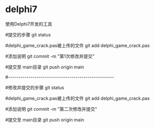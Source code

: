 # delphi7
使用Delphi7开发的工具

#提交的步骤
git status

#delphi_game_crack.pas被上传的文件
git add delphi_game_crack.pas 

#添加说明
git commit -m "第1次修改并提交"

#提交至 main目录
git push origin main

#----------------------------------------------------

#修改并提交的步骤
git status

#delphi_game_crack.pas被上传的文件
git add delphi_game_crack.pas 

#添加说明
git commit -m "第二次修改并提交"

#提交至 main目录
git push origin main

